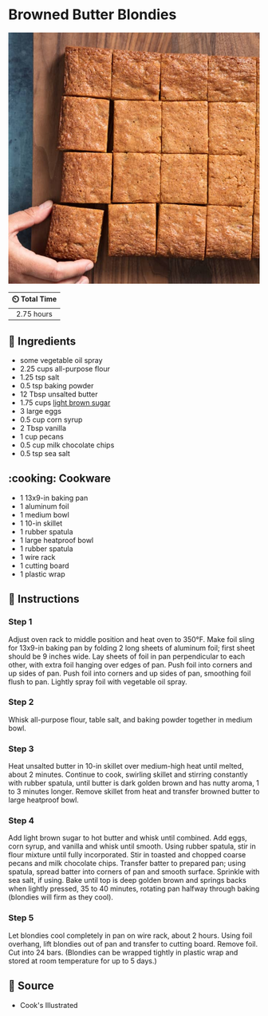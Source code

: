 # Browned Butter Blondies

![Browned Butter Blondies](../assets/images/browned-butter-blondies.jpg)

| :timer_clock: Total Time |
|:-----------------------: |
| 2.75 hours |

## :salt: Ingredients

- some vegetable oil spray
- 2.25 cups all-purpose flour
- 1.25 tsp salt
- 0.5 tsp baking powder
- 12 Tbsp unsalted butter
- 1.75 cups [light brown sugar][1]
- 3 large eggs
- 0.5 cup corn syrup
- 2 Tbsp vanilla
- 1 cup pecans
- 0.5 cup milk chocolate chips
- 0.5 tsp sea salt

## :cooking: Cookware

- 1 13x9-in baking pan
- 1 aluminum foil
- 1 medium bowl
- 1 10-in skillet
- 1 rubber spatula
- 1 large heatproof bowl
- 1 rubber spatula
- 1 wire rack
- 1 cutting board
- 1 plastic wrap

## :pencil: Instructions

### Step 1

Adjust oven rack to middle position and heat oven to 350°F. Make foil sling for 13x9-in baking pan by folding 2 long
sheets of aluminum foil; first sheet should be 9 inches wide. Lay sheets of foil in pan perpendicular to each other,
with extra foil hanging over edges of pan. Push foil into corners and up sides of pan. Push foil into corners and up
sides of pan, smoothing foil flush to pan. Lightly spray foil with vegetable oil spray.

### Step 2

Whisk all-purpose flour, table salt, and baking powder together in medium bowl.

### Step 3

Heat unsalted butter in 10-in skillet over medium-high heat until melted, about 2 minutes. Continue to cook, swirling
skillet and stirring constantly with rubber spatula, until butter is dark golden brown and has nutty aroma, 1 to 3
minutes longer. Remove skillet from heat and transfer browned butter to large heatproof bowl.

### Step 4

Add light brown sugar to hot butter and whisk until combined. Add eggs, corn syrup, and vanilla and whisk until smooth.
Using rubber spatula, stir in flour mixture until fully incorporated. Stir in toasted and chopped coarse pecans and milk
chocolate chips. Transfer batter to prepared pan; using spatula, spread batter into corners of pan and smooth surface.
Sprinkle with sea salt, if using. Bake until top is deep golden brown and springs backs when lightly pressed, 35 to 40
minutes, rotating pan halfway through baking (blondies will firm as they cool).

### Step 5

Let blondies cool completely in pan on wire rack, about 2 hours. Using foil overhang, lift blondies out of pan and
transfer to cutting board. Remove foil. Cut into 24 bars. (Blondies can be wrapped tightly in plastic wrap and stored at
room temperature for up to 5 days.)

## :link: Source

- Cook's Illustrated

[1]: <../ingredients/brown-sugar.md>
